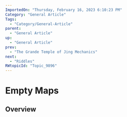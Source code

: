 ```yaml
---
ImportedOn: "Thursday, February 16, 2023 6:10:23 PM"
Category: "General Article"
Tags:
  - "Category/General-Article"
parent:
  - "General Article"
up:
  - "General Article"
prev:
  - "The Grande Temple of Jing Mechanics"
next:
  - "Riddles"
RWtopicId: "Topic_9896"
---
```

# Empty Maps
## Overview

